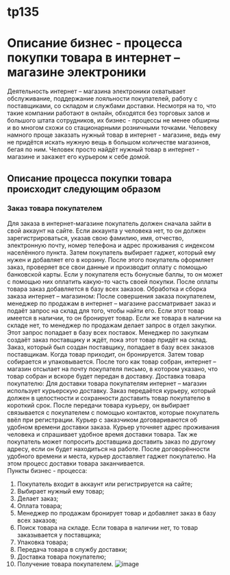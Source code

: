 # tp135
# Описание бизнес - процесса покупки товара в интернет – магазине электроники


Деятельность интернет – магазина электроники охватывает обслуживание, поддержание лояльности покупателей, работу с поставщиками, со складом и службами доставки. Несмотря на то, что такие компании работают в онлайн, обходятся без торговых залов и большого штата сотрудников, их бизнес - процессы не менее обширны и во многом схожи со стационарными розничными точками. Человеку намного проще заказать нужный товар в интернет - магазине, ведь ему не придётся искать нужную вещь в большом количестве магазинов, бегая по ним. Человек просто найдёт нужный товар в интернет - магазине и закажет его курьером к себе домой. 

## Описание процесса покупки товара происходит следующим образом
### Заказ товара покупателем
   Для заказа в интернет-магазине покупатель должен сначала зайти в свой аккаунт на сайте. Если аккаунта у человека нет, то он должен зарегистрироваться, указав свою фамилию, имя, отчество, электронную почту, номер телефона и адрес проживания с индексом населённого пункта. Затем покупатель выбирает гаджет, который ему нужен и добавляет его в корзину. После этого покупатель оформляет заказ, проверяет все свои данные и производит оплату с помощью банковской карты. Если у покупателя есть бонусные баллы, то он может с помощью них оплатить какую-то часть своей покупки. После оплаты товара заказ добавляется в базу всех заказов.
Обработка и сборка заказа интернет – магазином:
 После совершения заказа покупателем, менеджер по продажам в интернет – магазине рассматривает заказ и подаёт запрос на склад для того, чтобы найти его. Если этот товар имеется в наличии, то он бронирует товар. Если же товара в наличии на складе нет, то менеджер по продажам делает запрос в отдел закупки. Этот запрос попадает в базу всех поставок. Менеджер по закупкам создаёт заказ поставщику и ждёт, пока этот товар придёт на склад. Заказ, который был создан поставщику, попадает в базу всех заказов поставщикам. Когда товар приходит, он бронируется. Затем товар собирается и упаковывается. После того как товар собран, интернет – магазин отсылает на почту покупателя письмо, в котором указано, что товар собран и вскоре будет передан в доставку.
Доставка товара покупателю:
Для доставки товара покупателям интернет – магазин использует курьерскую доставку. Заказ передаётся курьеру, который должен в целостности и сохранности доставить товар покупателю в короткий срок. После передачи товара курьеру, он выбирает связывается с покупателем с помощью контактов, которые покупатель ввёл при регистрации. Курьер с заказчиком договариваются об удобном времени доставки заказа. Курьер уточняет адрес проживания человека и спрашивает удобное время доставки товара. Так же покупатель может попросить доставщика доставить заказ по другому адресу, если он будет находиться на работе. После договорённости удобного времени и места, курьер доставляет гаджет покупателю. На этом процесс доставки товара заканчивается.  
Пункты бизнес - процесса:
1.	Покупатель входит в аккаунт или регистрируется на сайте;
2.	Выбирает нужный ему товар;
3.	Делает заказ;
4.	Оплата товара;
5.	Менеджер по продажам бронирует товар и добавляет заказ в базу всех заказов;
6.	Поиск товара на складе. Если товара в наличии нет, то товар заказывается у поставщика;
7.	Упаковка товара;
8.	Передача товара в службу доставки;
9.	Доставка товара покупателю;
10.	Получение товара покупателем.
![image](https://user-images.githubusercontent.com/105587878/192945007-fc3126a8-ab6e-48ea-847c-226b22d6e193.png)

